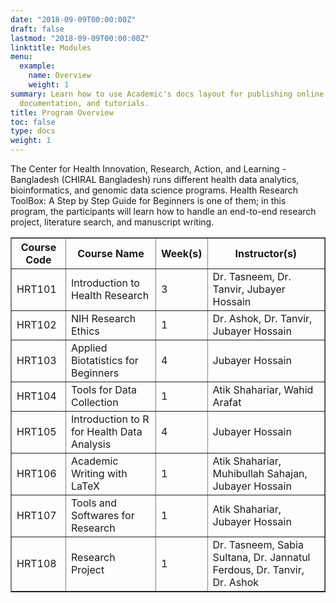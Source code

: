 ```yaml
---
date: "2018-09-09T00:00:00Z"
draft: false
lastmod: "2018-09-09T00:00:00Z"
linktitle: Modules
menu:
  example:
    name: Overview
    weight: 1
summary: Learn how to use Academic's docs layout for publishing online courses, software
  documentation, and tutorials.
title: Program Overview
toc: false
type: docs
weight: 1
---
```


The Center for Health Innovation, Research, Action, and Learning - Bangladesh (CHIRAL Bangladesh) runs different health data analytics, bioinformatics, and genomic data science programs. Health Research ToolBox: A Step by Step Guide for Beginners is one of them; in this program, the participants will learn how to handle an end-to-end research project, literature search, and manuscript writing.

<table border = "1">
        <tr>
            <th style="text-align:center">Course Code</th>
            <th style="text-align:center">Course Name</th>
            <th style="text-align:center">Week(s)</th>
            <th style="text-align:center">Instructor(s)</th>
        </tr>
        <tr>
           <td>HRT101</td>
           <td>Introduction to Health Research</td>
           <td>3</td>
           <td> Dr. Tasneem, Dr. Tanvir, Jubayer Hossain</td>
        </tr>
        <tr>
           <td>HRT102</td>
           <td>NIH Research Ethics</td>
           <td>1</td>
           <td>Dr. Ashok, Dr. Tanvir, Jubayer Hossain</td>
        </tr>
         <tr>
           <td>HRT103</td>
           <td>Applied Biotatistics for Beginners</td>
           <td>4</td>
           <td>Jubayer Hossain</td>
        </tr>
        <tr>
           <td>HRT104</td>
           <td>Tools for Data Collection</td>
           <td>1</td>
           <td>Atik Shahariar, Wahid Arafat</td>
        </tr>
        <tr>
           <td>HRT105</td>
           <td>Introduction to R for Health Data Analysis</td>
            <td>4</td>
            <td>Jubayer Hossain</td>
        </tr>
        <tr>
           <td>HRT106</td>
           <td>Academic Writing with LaTeX</td>
            <td>1</td>
            <td>Atik Shahariar, Muhibullah Sahajan, Jubayer Hossain</td>
        </tr>
      <tr>
           <td>HRT107</td>
           <td>Tools and Softwares for Research</td>
            <td>1</td>
            <td>Atik Shahariar, Jubayer Hossain</td>
      </tr>
      <tr>
           <td>HRT108</td>
           <td>Research Project</td>
            <td>1</td>
            <td>Dr. Tasneem, Sabia Sultana, Dr. Jannatul Ferdous, Dr. Tanvir, Dr. Ashok</td>
      </tr>
 </table>

